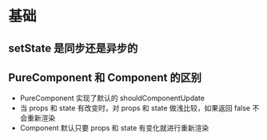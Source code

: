 # 基础

## setState 是同步还是异步的

## PureComponent 和 Component 的区别

- PureComponent 实现了默认的 shouldComponentUpdate
- 当 props 和 state 有改变时，对 props 和 state 做浅比较，如果返回 false 不会重新渲染
- Component 默认只要 props 和 state 有变化就进行重新渲染
